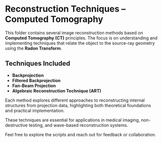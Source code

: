 # Reconstruction Techniques – Computed Tomography

This folder contains several image reconstruction methods based on **Computed Tomography (CT)** principles. The focus is on understanding and implementing techniques that relate the object to the source-ray geometry using the **Radon Transform**.

## Techniques Included
- **Backprojection**  
- **Filtered Backprojection**  
- **Fan-Beam Projection**  
- **Algebraic Reconstruction Technique (ART)**

Each method explores different approaches to reconstructing internal structures from projection data, highlighting both theoretical foundations and practical implementation.

These techniques are essential for applications in medical imaging, non-destructive testing, and wave-based reconstruction systems.

Feel free to explore the scripts and reach out for feedback or collaboration.


